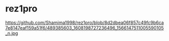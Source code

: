 # rez1pro
https://github.com/Shamima1998/rez1pro/blob/8d2dbea06f857c49fc9b6ca7e8147eaf159a51f6/489385603_1608198727236496_1566147511005590105_n.jpg
